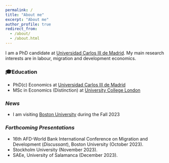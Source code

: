 ```yaml
---
permalink: /
title: "About me"
excerpt: "About me"
author_profile: true
redirect_from: 
  - /about/
  - /about.html
---
```

I am a PhD candidate at [Universidad Carlos III de Madrid](https://economics.uc3m.es). 
My main research interests are in labour, migration and development economics.

### 🎓Education
- PhD(c) Economics at [Universidad Carlos III de Madrid](https://economics.uc3m.es) 
- MSc in Economics (Distinction) at [University College London](https://www.ucl.ac.uk/economics/ucl-department-economics) 

### *News*
- I am visiting [Boston University](https://www.bu.edu/econ/) during the Fall 2023

### **_Forthcoming Presentations_**

- 16th AFD-World Bank International Conference on Migration and Development (_Discussant_), Boston University (October 2023).
- Stockholm University (November 2023).
- SAEe, University of Salamanca (December 2023).

